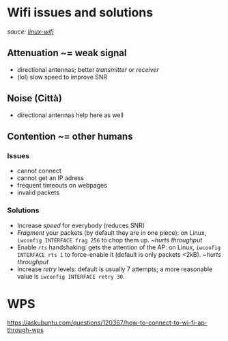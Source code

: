 # Wifi issues and solutions
_sauce: [linux-wifi](http://kmkeen.com/linux-wifi/)_

## Attenuation ~= weak signal

- directional antennas; better *transmitter* or *receiver*
- (lol) slow speed to improve SNR

## Noise (Città)

- directional antennas help here as well

## Contention ~= other humans

### Issues
- cannot connect
- cannot get an IP adress
- frequent timeouts on webpages
- invalid packets

### Solutions
- Increase *speed* for everybody (reduces SNR)
- *Fragment* your packets (by default they are in one piece): on Linux, `iwconfig INTERFACE frag 256` to chop them up. ~_hurts throughput_
- Enable *`rts`* handshaking: gets the attention of the AP: on Linux, `iwconfig INTERFACE rts 1` to force-enable it (default is only packets <2kB). ~_hurts throughput_
- Increase *retry* levels: default is usually 7 attempts; a more reasonable value is `iwconfig INTERFACE retry 30`.

# WPS
https://askubuntu.com/questions/120367/how-to-connect-to-wi-fi-ap-through-wps
